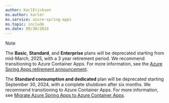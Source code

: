 ```yaml
---
author: KarlErickson
ms.author: karler
ms.service: azure-spring-apps
ms.topic: include
ms.date: 09/30/2024
---
```


> [!NOTE]
> The **Basic**, **Standard**, and **Enterprise** plans will be deprecated starting from mid-March, 2025, with a 3 year retirement period. We recommend transitioning to Azure Container Apps. For more information, see the [Azure Spring Apps retirement announcement](../enterprise/retirement-announcement.md).
>
> The **Standard consumption and dedicated** plan will be deprecated starting September 30, 2024, with a complete shutdown after six months. We recommend transitioning to Azure Container Apps. For more information, see [Migrate Azure Spring Apps to Azure Container Apps](../enterprise/overview-migration.md).
